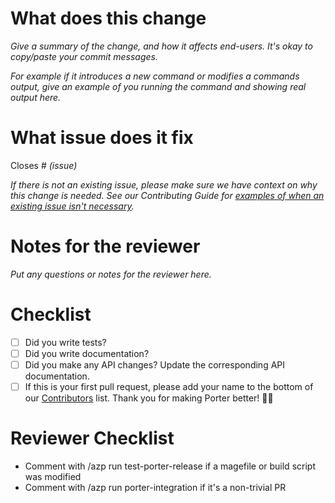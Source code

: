 # What does this change
_Give a summary of the change, and how it affects end-users. It's okay to copy/paste your commit messages._

_For example if it introduces a new command or modifies a commands output, give an example of you running the command and showing real output here._

# What issue does it fix
Closes # _(issue)_

_If there is not an existing issue, please make sure we have context on why this change is needed. See our Contributing Guide for [examples of when an existing issue isn't necessary][1]._

[1]: https://getporter.org/src/CONTRIBUTING.md#when-to-open-a-pull-request

# Notes for the reviewer
_Put any questions or notes for the reviewer here._

# Checklist
- [ ] Did you write tests?
- [ ] Did you write documentation?
- [ ] Did you make any API changes? Update the corresponding API documentation.
- [ ] If this is your first pull request, please add your name to the bottom of our [Contributors][contributors] list. Thank you for making Porter better! 🙇‍♀️

# Reviewer Checklist
* Comment with /azp run test-porter-release if a magefile or build script was modified
* Comment with /azp run porter-integration if it's a non-trivial PR

[contributors]: https://getporter.org/src/CONTRIBUTORS.md